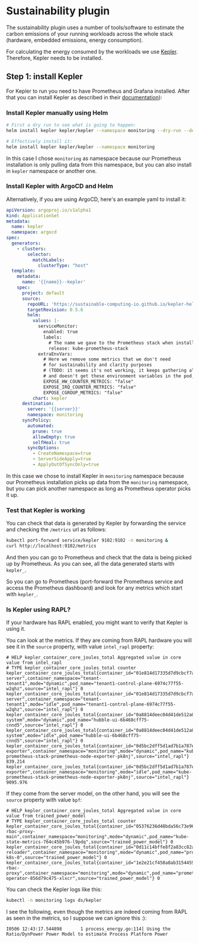 # Sustainability plugin

The sustainability plugin uses a number of tools/software to estimate the carbon emissions of your running workloads across the whole stack (hardware, embedded emissions, energy consumption).

For calculating the energy consumed by the workloads we use [Kepler](https://sustainable-computing.io/). Therefore, Kepler needs to be installed.

## Step 1: install Kepler

For Kepler to run you need to have Prometheus and Grafana installed. After that you can install Kepler as described in their [documentation](https://sustainable-computing.io/installation/kepler-helm/)):


### Install Kepler manually using Helm

```bash
# First a dry run to see what is going to happen:
helm install kepler kepler/kepler --namespace monitoring --dry-run --devel

# Effectively install it:
helm install kepler kepler/kepler --namespace monitoring
```

In this case I chose `monitoring` as namespace because our Prometheus installation is only pulling data from this namespace, but you can also install in `kepler` namespace or another one.


### Install Kepler with ArgoCD and Helm

Alternatively, if you are using ArgoCD, here's an example yaml to install it:

```yaml
apiVersion: argoproj.io/v1alpha1
kind: ApplicationSet
metadata:
  name: kepler
  namespace: argocd
spec:
  generators:
    - clusters:
        selector:
          matchLabels:
            clusterType: "host"
  template:
    metadata:
      name: '{{name}}--kepler'
    spec:
      project: default
      source:
        repoURL: 'https://sustainable-computing-io.github.io/kepler-helm-chart'
        targetRevision: 0.5.6
        helm:
          values: |-
            serviceMonitor:
              enabled: true
              labels:
                # The name we gave to the Prometheus stack when installing it:
                release: kube-prometheus-stack
            extraEnvVars:
              # Here we remove some metrics that we don't need
              # for sustainability and clarity purposes
              # (TODO: it seems it's not working, it keeps gathering all the metrics
              # and doesn't get these environment variables in the pod, but for later)
              EXPOSE_HW_COUNTER_METRICS: "false"
              EXPOSE_IRQ_COUNTER_METRICS: "false"
              EXPOSE_CGROUP_METRICS: "false"
          chart: kepler
      destination:
        server: '{{server}}'
        namespace: monitoring
      syncPolicy:
        automated:
          prune: true
          allowEmpty: true
          selfHeal: true
        syncOptions:
          - CreateNamespace=true
          - ServerSideApply=true
          - ApplyOutOfSyncOnly=true
```

In this case we chose to install Kepler in `monitoring` namespace because our Prometheus installation picks up data from the `monitoring` namespace, but you can pick another namespace as long as Prometheus operator picks it up.


### Test that Kepler is working

You can check that data is generated by Kepler by forwarding the service and checking the `/metrics` url as follows:

```bash
kubectl port-forward service/kepler 9102:9102 -n monitoring &
curl http://localhost:9102/metrics
```

And then you can go to Prometheus and check that the data is being picked up by Prometheus. As you can see, all the data generated starts with `kepler_`.

So you can go to Prometheus (port-forward the Prometheus service and access the Prometheus dashboard) and look for any metrics which start with `kepler_`.

### Is Kepler using RAPL?

If your hardware has RAPL enabled, you might want to verify that Kepler is using it.

You can look at the metrics. If they are coming from RAPL hardware you will see it in the `source` property, with value `intel_rapl` property:

```
# HELP kepler_container_core_joules_total Aggregated value in core value from intel_rapl
# TYPE kepler_container_core_joules_total counter
kepler_container_core_joules_total{container_id="01e814d17335d7d9cbcf7a9dfdfbe44ed57b947db0bcf68332bd411c4a59c838",container_name="konnectivity-server",container_namespace="tenant-tenant1",mode="dynamic",pod_name="tenant1-control-plane-6974c77f55-w2qhz",source="intel_rapl"} 0
kepler_container_core_joules_total{container_id="01e814d17335d7d9cbcf7a9dfdfbe44ed57b947db0bcf68332bd411c4a59c838",container_name="konnectivity-server",container_namespace="tenant-tenant1",mode="idle",pod_name="tenant1-control-plane-6974c77f55-w2qhz",source="intel_rapl"} 0
kepler_container_core_joules_total{container_id="0a8814deec04d41de512a0b8672c473ecc7ce40cd3c304d830945903783796f4",container_name="frontend",container_namespace="kube-system",mode="dynamic",pod_name="hubble-ui-6b468cff75-cnnd5",source="intel_rapl"} 0
kepler_container_core_joules_total{container_id="0a8814deec04d41de512a0b8672c473ecc7ce40cd3c304d830945903783796f4",container_name="frontend",container_namespace="kube-system",mode="idle",pod_name="hubble-ui-6b468cff75-cnnd5",source="intel_rapl"} 0
kepler_container_core_joules_total{container_id="0d5bc2dff5d1ad7b1a787ecc485cf658c5575f607402ff43e13a0715fba013f8",container_name="node-exporter",container_namespace="monitoring",mode="dynamic",pod_name="kube-prometheus-stack-prometheus-node-exporter-pk8nj",source="intel_rapl"} 839.214
kepler_container_core_joules_total{container_id="0d5bc2dff5d1ad7b1a787ecc485cf658c5575f607402ff43e13a0715fba013f8",container_name="node-exporter",container_namespace="monitoring",mode="idle",pod_name="kube-prometheus-stack-prometheus-node-exporter-pk8nj",source="intel_rapl"} 9095.976
```

If they come from the server model, on the other hand, you will see the `source` property with value `bpf`:

```
# HELP kepler_container_core_joules_total Aggregated value in core value from trained_power_model
# TYPE kepler_container_core_joules_total counter
kepler_container_core_joules_total{container_id="05376236d48bda56c73e96812212f0860471bdba724de74acea0cac4a321d993",container_name="kube-rbac-proxy-main",container_namespace="monitoring",mode="dynamic",pod_name="kube-state-metrics-764c45b976-l9pdq",source="trained_power_model"} 0
kepler_container_core_joules_total{container_id="0d11c14bffe8f2a83cc82aa7f138f0c2640415266de70845eeaa9117073c3bfe",container_name="config-reloader",container_namespace="monitoring",mode="dynamic",pod_name="prometheus-k8s-0",source="trained_power_model"} 0
kepler_container_core_joules_total{container_id="1e2e21cf458a8ab3154459f25d12f6943c8d1d435fc489ccbaece00e967b6fe3",container_name="kube-rbac-proxy",container_namespace="monitoring",mode="dynamic",pod_name="prometheus-operator-856d79c475-xlxcr",source="trained_power_model"} 0
```

You can check the Kepler logs like this:

```bash
kubectl -n monitoring logs ds/kepler
```

I see the following, even though the metrics are indeed coming from RAPL as seen in the metrics, so I suppose we can ignore this :):

```console
I0506 12:43:17.544898       1 process_energy.go:114] Using the Ratio/DynPower Power Model to estimate Process Platform Power
```






